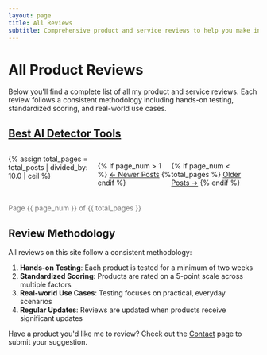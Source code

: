 ```yaml
---
layout: page
title: All Reviews
subtitle: Comprehensive product and service reviews to help you make informed decisions
---
```


# All Product Reviews

Below you'll find a complete list of all my product and service reviews. Each review follows a consistent methodology including hands-on testing, standardized scoring, and real-world use cases.

<div class="posts-list">
      <article class="post-preview">
        <a href="/reviews/best-ai-detector-tools">
          <h2 class="post-title">Best AI Detector Tools</h2>
        </a>
      </article>  
</div>

<!-- Pagination links -->
<div class="pagination">
  {% assign total_pages = total_posts | divided_by: 10.0 | ceil %}
  
  {% if page_num > 1 %}
    <a href="{{ '/reviews' | relative_url }}{% if page_num > 2 %}/page{{ page_num | minus: 1 }}{% endif %}" class="btn btn-primary">&larr; Newer Posts</a>
  {% endif %}
  
  {% if page_num < total_pages %}
    <a href="{{ '/reviews/page' | append: page_num | plus: 1 | relative_url }}" class="btn btn-primary">Older Posts &rarr;</a>
  {% endif %}
</div>

<div class="pagination-info text-center">
  Page {{ page_num }} of {{ total_pages }}
</div>

<style>
.pagination {
  display: flex;
  justify-content: space-between;
  margin-top: 30px;
  margin-bottom: 20px;
}

.pagination-info {
  margin-bottom: 30px;
  color: #777;
}
</style>

## Review Methodology

All reviews on this site follow a consistent methodology:

1. **Hands-on Testing**: Each product is tested for a minimum of two weeks
2. **Standardized Scoring**: Products are rated on a 5-point scale across multiple factors
3. **Real-world Use Cases**: Testing focuses on practical, everyday scenarios
4. **Regular Updates**: Reviews are updated when products receive significant updates

Have a product you'd like me to review? Check out the [Contact](/contact.html) page to submit your suggestion. 